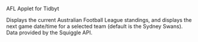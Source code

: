 AFL Applet for Tidbyt

Displays the current Australian Football League standings, and displays the next game date/time for a selected team (default is the Sydney Swans). Data provided by the Squiggle API.
